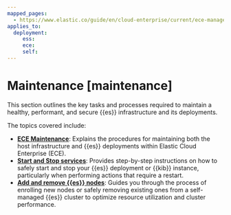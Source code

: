 ```yaml
---
mapped_pages:
  - https://www.elastic.co/guide/en/cloud-enterprise/current/ece-manage-kibana.html
applies_to:
  deployment:
     ess:
     ece:
     self:
---
```


# Maintenance [maintenance]

This section outlines the key tasks and processes required to maintain a healthy, performant, and secure {{es}} infrastructure and its deployments.

The topics covered include:

* **[ECE Maintenance](maintenance/ece.md)**: Explains the procedures for maintaining both the host infrastructure and {{es}} deployments within Elastic Cloud Enterprise (ECE).
* **[Start and Stop services](maintenance/start-stop-services.md)**: Provides step-by-step instructions on how to safely start and stop your {{es}} deployment or {{kib}} instance, particularly when performing actions that require a restart.
* **[Add and remove {{es}} nodes](maintenance/add-and-remove-elasticsearch-nodes.md)**: Guides you through the process of enrolling new nodes or safely removing existing ones from a self-managed {{es}} cluster to optimize resource utilization and cluster performance.
